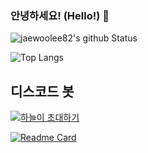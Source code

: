 ### 안녕하세요! (Hello!) 👋


![jaewoolee82's github Status](https://github-readme-stats.vercel.app/api?username=jaewoolee82&count_private=true&show_icons=true&theme=tokyonight)

![Top Langs](https://github-readme-stats.vercel.app/api/top-langs/?username=jaewoolee82)

## 디스코드 봇

[![하늘이 초대하기](https://i.ibb.co/zmVWvFC/Add-a-subheading.png)](https://discord.com/api/oauth2/authorize?client_id=806076310278373446&permissions=8&scope=bot)


[![Readme Card](https://github-readme-stats.vercel.app/api/pin/?username=jaewoolee82&repo=sky-bot)](https://github.com/jaewoolee82/sky-bot)
